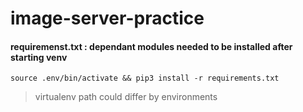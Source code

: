 # image-server-practice

#### requiremenst.txt : dependant modules needed to be installed after starting venv
`source .env/bin/activate && pip3 install -r requirements.txt`

> virtualenv path could differ by environments
